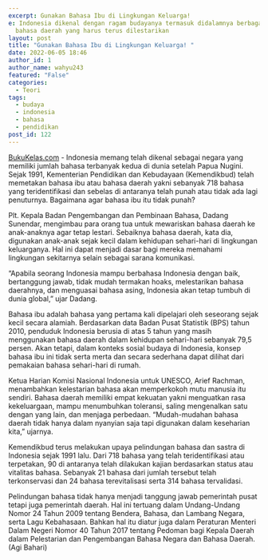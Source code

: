 ```yaml
---
excerpt: Gunakan Bahasa Ibu di Lingkungan Keluarga!
e: Indonesia dikenal dengan ragam budayanya termasuk didalamnya berbagai macam
  bahasa daerah yang harus terus dilestarikan
layout: post
title: "Gunakan Bahasa Ibu di Lingkungan Keluarga! "
date: 2022-06-05 18:46
author_id: 1
author_name: wahyu243
featured: "False"
categories:
  - Teori
tags:
  - budaya
  - indonesia
  - bahasa
  - pendidikan
post_id: 122
---
```


[BukuKelas.com](/ "BukuKelas.com") - Indonesia memang telah dikenal sebagai negara yang memiliki jumlah bahasa terbanyak kedua di dunia setelah Papua Nugini. Sejak 1991, Kementerian Pendidikan dan Kebudayaan (Kemendikbud) telah memetakan bahasa ibu atau bahasa daerah yakni sebanyak 718 bahasa yang teridentifikasi dan sebelas di antaranya telah punah atau tidak ada lagi penuturnya. Bagaimana agar bahasa ibu itu tidak punah?

Plt. Kepala Badan Pengembangan dan Pembinaan Bahasa, Dadang Sunendar, mengimbau para orang tua untuk mewariskan bahasa daerah ke anak-anaknya agar tetap lestari. Sebaiknya bahasa daerah, kata dia, digunakan anak-anak sejak kecil dalam kehidupan sehari-hari di lingkungan keluarganya. Hal ini dapat menjadi dasar bagi mereka memahami lingkungan sekitarnya selain sebagai sarana komunikasi.

“Apabila seorang Indonesia mampu berbahasa Indonesia dengan baik, bertanggung jawab, tidak mudah termakan hoaks, melestarikan bahasa daerahnya, dan menguasai bahasa asing, Indonesia akan tetap tumbuh di dunia global,” ujar Dadang.

Bahasa ibu adalah bahasa yang pertama kali dipelajari oleh seseorang sejak kecil secara alamiah. Berdasarkan data Badan Pusat Statistik (BPS) tahun 2010, penduduk Indonesia berusia di atas 5 tahun yang masih menggunakan bahasa daerah dalam kehidupan sehari-hari sebanyak 79,5 persen. Akan tetapi, dalam konteks sosial budaya di Indonesia, konsep bahasa ibu ini tidak serta merta dan secara sederhana dapat dilihat dari pemakaian bahasa sehari-hari di rumah.

Ketua Harian Komisi Nasional Indonesia untuk UNESCO, Arief Rachman, menambahkan kelestarian bahasa akan memperkokoh mutu manusia itu sendiri. Bahasa daerah memiliki empat kekuatan yakni menguatkan rasa kekeluargaan, mampu menumbuhkan toleransi, saling mengenalkan satu dengan yang lain, dan menjaga perbedaan. “Mudah-mudahan bahasa daerah tidak hanya dalam nyanyian saja tapi digunakan dalam keseharian kita,” ujarnya.

Kemendikbud terus melakukan upaya pelindungan bahasa dan sastra di Indonesia sejak 1991 lalu. Dari 718 bahasa yang telah teridentifikasi atau terpetakan, 90 di antaranya telah dilakukan kajian berdasarkan status atau vitalitas bahasa. Sebanyak 21 bahasa dari jumlah tersebut telah terkonservasi dan 24 bahasa terevitalisasi serta 314 bahasa tervalidasi.

Pelindungan bahasa tidak hanya menjadi tanggung jawab pemerintah pusat tetapi juga pemerintah daerah. Hal ini tertuang dalam Undang-Undang Nomor 24 Tahun 2009 tentang Bendera, Bahasa, dan Lambang Negara, serta Lagu Kebahasaan. Bahkan hal itu diatur juga dalam Peraturan Menteri Dalam Negeri Nomor 40 Tahun 2017 tentang Pedoman bagi Kepala Daerah dalam Pelestarian dan Pengembangan Bahasa Negara dan Bahasa Daerah. (Agi Bahari)
